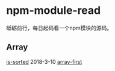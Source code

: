 # npm-module-read
砥砺前行，每日起码看一个npm模块的源码。


## Array

[is-sorted](https://github.com/mind029/npm-module-read/blob/master/Array/is-sorted/is-sorted.js) 2018-3-10 
[array-first](https://github.com/mind029/npm-module-read/blob/master/Array/array-first/index.js)